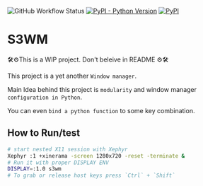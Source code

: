 ![GitHub Workflow Status](https://img.shields.io/github/workflow/status/s3rius/s3wm/Release%20s3wm?style=for-the-badge)
[![PyPI - Python Version](https://img.shields.io/pypi/pyversions/s3wm?style=for-the-badge)](https://pypi.org/project/s3wm)
[![PyPI](https://img.shields.io/pypi/v/s3wm?style=for-the-badge)](https://pypi.org/project/s3wm)

# S3WM

🛠️⚙️This is a WIP project. Don't beleive in README ⚙️🛠️


This project is a yet another `Window manager`.

Main Idea behind this project is `modularity` and
window manager `configuration in Python`.

You can even `bind a python function` to some key combination.

## How to Run/test

```bash
# start nested X11 session with Xephyr
Xephyr :1 +xinerama -screen 1280x720 -reset -terminate &
# Run it with proper DISPLAY ENV
DISPLAY=:1.0 s3wm
# To grab or release host keys press `Ctrl` + `Shift`
```
